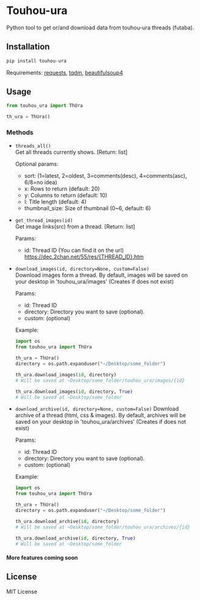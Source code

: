 # Touhou-ura

Python tool to get or/and download data from touhou-ura threads (futaba).

## Installation

```bash
pip install touhou-ura
```
Requirements: [requests](https://pypi.org/project/requests/),
[tqdm](https://pypi.org/project/tqdm/), 
[beautifulsoup4](https://pypi.org/project/beautifulsoup4/)


## Usage

```python
from touhou_ura import ThUra

th_ura = ThUra()
```
### Methods

* `threads_all()`  
Get all threads currently shows. [Return: list]  

    Optional params:
  * sort: (1=latest, 2=oldest, 3=comments(desc), 4=comments(asc), 6/8=no idea)
  * x: Rows to return (default: 20)
  * y: Columns to return (default: 10)
  * l: Title length (default: 4)
  * thumbnail_size: Size of thumbnail (0~6, default: 6)  

* `get_thread_images(id)`  
  Get image links(src) from a thread. [Return: list]

  Params:
    * id: Thread ID (You can find it on the url) https://dec.2chan.net/55/res/{THREAD_ID}.htm

* `download_images(id, directory=None, custom=False)`  
  Download images form a thread. By default, images will be saved on your desktop in 'touhou_ura/images' (Creates if does not exist)  

  Params:
    * id: Thread ID
    * directory: Directory you want to save (optional).
    * custom: (optional)  
  
    Example: 
    ```python
    import os
    from touhou_ura import ThUra

    th_ura = ThUra()
    directory = os.path.expanduser("~/Desktop/some_folder")

    th_ura.download_images(id, directory)
    # Will be saved at ~Desktop/some_folder/touhou_ura/images/{id}

    th_ura.download_images(id, directory, True)
    # Will be saved at ~Desktop/some_folder
    ```
* `download_archive(id, directory=None, custom=False)`
Download archive of a thread (html, css & images). By default, archives will be saved on your desktop in 'touhou_ura/archives' (Creates if does not exist) 

    Params:
    * id: Thread ID
    * directory: Directory you want to save (optional).
    * custom: (optional)  
  
    Example: 
    ```python
    import os
    from touhou_ura import ThUra

    th_ura = ThUra()
    directory = os.path.expanduser("~/Desktop/some_folder")

    th_ura.download_archive(id, directory)
    # Will be saved at ~Desktop/some_folder/touhou_ura/archives/{id}

    th_ura.download_archive(id, directory, True)
    # Will be saved at ~Desktop/some_folder
    ```

#### More features coming soon

## License
MIT License

